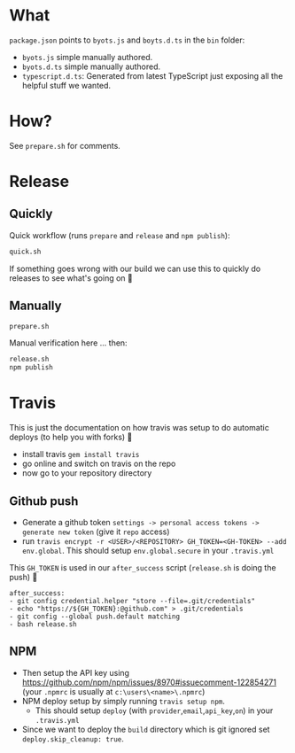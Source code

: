 # What
`package.json` points to `byots.js` and `boyts.d.ts` in the `bin` folder:

* `byots.js` simple manually authored.
* `byots.d.ts` simple manually authored.
* `typescript.d.ts`: Generated from latest TypeScript just exposing all the helpful stuff we wanted.

# How?
See `prepare.sh` for comments.

# Release

## Quickly

Quick workflow (runs `prepare` and `release` and `npm publish`):

```sh
quick.sh
```

If something goes wrong with our build we can use this to quickly do releases to see what's going on 🌹

## Manually

```sh
prepare.sh
```

Manual verification here ... then:

```sh
release.sh
npm publish
```

# Travis

This is just the documentation on how travis was setup to do automatic deploys (to help you with forks) 🌹

* install travis `gem install travis`
* go online and switch on travis on the repo
* now go to your repository directory

## Github push
* Generate a github token `settings -> personal access tokens -> generate new token` (give it `repo` access)
* run `travis encrypt -r <USER>/<REPOSITORY> GH_TOKEN=<GH-TOKEN> --add env.global`. This should setup `env.global.secure` in your `.travis.yml`

This `GH_TOKEN` is used in our `after_success` script (`release.sh` is doing the push) 🌹

```
after_success:
- git config credential.helper "store --file=.git/credentials"
- echo "https://${GH_TOKEN}:@github.com" > .git/credentials
- git config --global push.default matching
- bash release.sh
```

## NPM
* Then setup the API key using https://github.com/npm/npm/issues/8970#issuecomment-122854271 (your `.npmrc` is usually at `c:\users\<name>\.npmrc`)
* NPM deploy setup by simply running `travis setup npm`.
  * This should setup `deploy` (with `provider`,`email`,`api_key`,`on`) in your `.travis.yml`
* Since we want to deploy the `build` directory which is git ignored set `deploy.skip_cleanup: true`.

